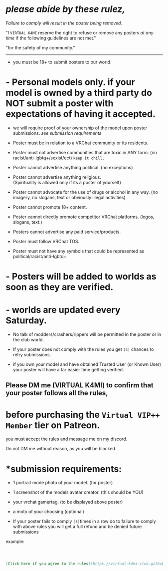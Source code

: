 # _please abide by these rulez,_
 _Failure to comply will result in the poster being removed._


"I `VIRTUAL K4MI` reserve the right to refuse or remove any posters 
_at any time_
if the following guidelines are not met."

 "for the safety of my community."

------------------------------------------------------------------------------------------------------
- you must be 18+ to submit posters to our world.

# - Personal models only. if your model is owned by a third party do NOT submit a poster with expectations of having it accepted.
- we will require proof of your ownership of the model upon poster submissions.
  *see submission requirements*

- Poster must be in relation to a VRChat community or its residents.

- Poster must not advertise communities that are toxic in ANY form.
   (no racist/anti-lgbtq+/sexist/ect)    `keep it chill.`

- Poster cannot advertise anything political. (no exceptions)

- Poster cannot advertise anything religious.  
   (Spirituality is allowed only if its a poster of yourself)

- Poster cannot advocate for the use of drugs or alcohol in any way.
    (no imagery, no slogans, text or obviously illegal activities)

- Poster cannot promote 18+ content. 

- Poster cannot directly promote competitor VRChat platforms.  (logos, slogans, text.)

- Posters cannot advertise any paid service/products.

- Poster must follow VRChat TOS.

- Poster must not have any symbols that could be represented as political/racist/anti-lgbtq+.

# - Posters will be added to worlds as soon as they are verified. 
# - worlds are updated every Saturday.

- No talk of modders/crashers/rippers will be permitted in the poster or in the club world.

- If your poster does not comply with the rules you get `[4]` chances to retry submissions. 

- if you own your model and have obtained Trusted User (or Known User) your poster will have a far easier time getting verified.



## Please DM me (VIRTUAL K4MI) to confirm that your poster follows all the rules, 
  # before purchasing the `Virtual VIP++ Member` tier on Patreon.
   you must accept the rules and
  message me on my discord. 
  
  Do not DM me without reason, as you will be blocked.
  
  # *submission requirements:
 -  1 portrait mode photo of your model. (for poster)
 -  1 screenshot of the models avatar creator. (this should be YOU)
  - your vrchat gamertag. (to be displayed above poster)
  - a moto of your choosing (optional)

- If your poster fails to comply `[5]`times in a row do to failure to comply with above rules you will get a full refund and be denied future submissions


example:
```markdown



[Click here if you agree to the rules](https://virtual-k4mi-club.github.io/Master/DiscOwOrd)     [back to patreon]()

